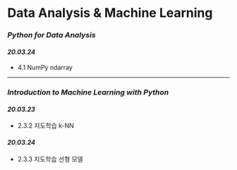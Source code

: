 # Data Analysis & Machine Learning

### _Python for Data Analysis_
#### _20.03.24_
* 4.1 NumPy ndarray

***
### _Introduction to Machine Learning with Python_
#### _20.03.23_
* 2.3.2 지도학습 k-NN
#### _20.03.24_
* 2.3.3 지도학습 선형 모델
